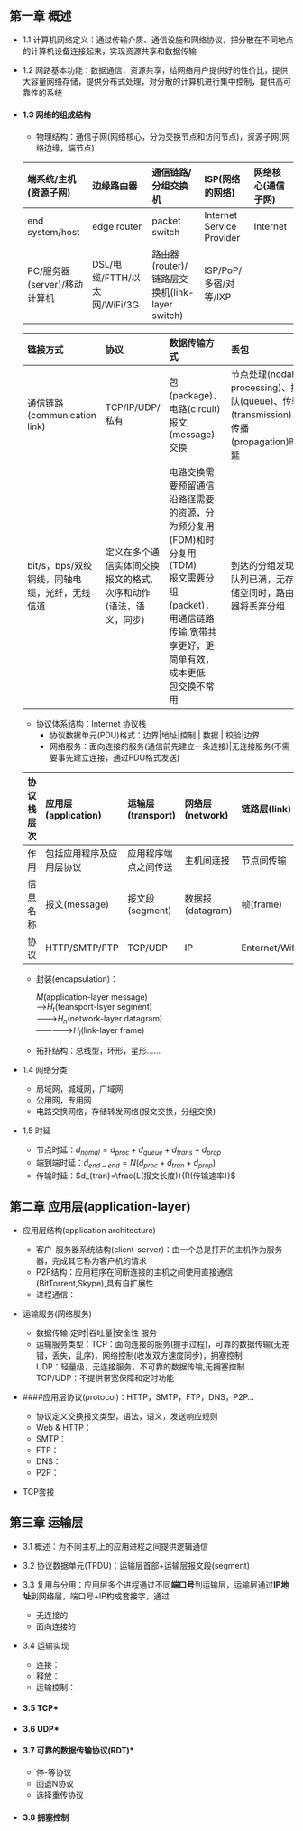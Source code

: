 ## 第一章 概述
- 1.1 计算机网络定义：通过传输介质、通信设施和网络协议，把分散在不同地点的计算机设备连接起来，实现资源共享和数据传输
- 1.2 网路基本功能：数据通信，资源共享，给网络用户提供好的性价比，提供大容量网络存储，提供分布式处理，对分散的计算机进行集中控制，提供高可靠性的系统
- #### 1.3 网络的组成结构
  - 物理结构：通信子网(网络核心，分为交换节点和访问节点)，资源子网(网络边缘，端节点)

  |端系统/主机(资源子网)|边缘路由器|通信链路/分组交换机|ISP(网络的网络)|网络核心(通信子网)|
  |:----- |:-----|:-----|:----|:----|
  |end system/host|edge router|packet switch|Internet Service Provider|Internet|
  |PC/服务器(server)/移动计算机|DSL/电缆/FTTH/以太网/WiFi/3G|路由器(router)/链路层交换机(link-layer switch)|ISP/PoP/多宿/对等/IXP|

  |链接方式|协议|数据传输方式|丢包|
  |:---|:---|:---|:---|
  |通信链路(communication link)|TCP/IP/UDP/私有|包(package)、电路(circuit)报文(message)交换|节点处理(nodal processing)、排队(queue)、传输(transmission)、传播(propagation)时延||
  |bit/s，bps/双绞铜线，同轴电缆，光纤，无线信道|定义在多个通信实体间交换报文的格式,次序和动作(语法，语义，同步)|电路交换需要预留通信沿路径需要的资源，分为频分复用(FDM)和时分复用(TDM)<br>报文需要分组(packet)，用通信链路传输,宽带共享更好，更简单有效，成本更低<br>包交换不常用|到达的分组发现队列已满，无存储空间时，路由器将丢弃分组|

  - 协议体系结构：Internet 协议栈
    - 协议数据单元(PDU)格式：边界|地址|控制 | 数据 | 校验|边界
    - 网络服务：面向连接的服务(通信前先建立一条连接)|无连接服务(不需要事先建立连接，通过PDU格式发送)

  |协议栈层次|应用层(application)|运输层(transport)|网络层(network)|链路层(link)|物理层(physical)|
  |:---|:---|:---|:---|:---|:---|
  |作用|包括应用程序及应用层协议|应用程序端点之间传送|主机间连接|节点间传输|比特传输|
  |信息名称|报文(message)|报文段(segment)|数据报(datagram)|帧(frame)||
  |协议|HTTP/SMTP/FTP|TCP/UDP|IP|Enternet/Wifi…||

    - 封装(encapsulation)：<p>
    $M$(application-layer message)<br>
    —>$H_t$(teansport-lsyer segment)<br>
    ———>$H_n$(network-layer datagram)<br>
    —————>$H_l$(link-layer frame)<br>

  - 拓扑结构：总线型，环形，星形……

- 1.4 网络分类
  - 局域网，城域网，广域网
  - 公用网，专用网
  - 电路交换网络，存储转发网络(报文交换，分组交换)

- 1.5 时延
  - 节点时延：$d_{nomal}=d_{proc}+d_{queue}+d_{trans}+d_{prop}$<br>
  - 端到端时延：$d_{end-end}=N(d_{proc}+d_{tran}+d_{prop})$<br>
  - 传输时延：$d_{tran}=\frac{L(报文长度)}{R(传输速率)}$

## 第二章 应用层(application-layer)
- 应用层结构(application architecture)
  - 客户-服务器系统结构(client-server)：由一个总是打开的主机作为服务器，完成其它称为客户机的请求
  - P2P结构：应用程序在间断连接的主机之间使用直接通信(BitTorrent,Skype),具有自扩展性
  - 进程通信：
- 运输服务(网络服务)
  - 数据传输|定时|吞吐量|安全性 服务
  - 运输服务类型：TCP：面向连接的服务(握手过程)，可靠的数据传输(无差错，丢失，乱序)，网络控制(收发双方速度同步)，拥塞控制<br>
    UDP：轻量级，无连接服务，不可靠的数据传输,无拥塞控制<br>
    TCP/UDP：不提供带宽保障和定时功能

- ####应用层协议(protocol)：HTTP，SMTP，FTP，DNS，P2P…  
  - 协议定义交换报文类型，语法，语义，发送响应规则
  - Web & HTTP：
  - SMTP：
  - FTP：
  - DNS：
  - P2P：
- TCP套接

## 第三章 运输层
- 3.1 概述：为不同主机上的应用进程之间提供逻辑通信
- 3.2 协议数据单元(TPDU)：运输层首部+运输层报文段(segment)
- 3.3 复用与分用：应用层多个进程通过不同**端口号**到运输层，运输层通过**IP地址**到网络层，端口号+IP构成套接字，通过
  - 无连接的
  - 面向连接的
- 3.4 运输实现
  - 连接：
  - 释放：
  - 运输控制：

- #### 3.5 TCP*

- #### 3.6 UDP*

- #### 3.7 可靠的数据传输协议(RDT)*
    - 停-等协议
    - 回退N协议
    - 选择重传协议

- #### 3.8 拥塞控制
